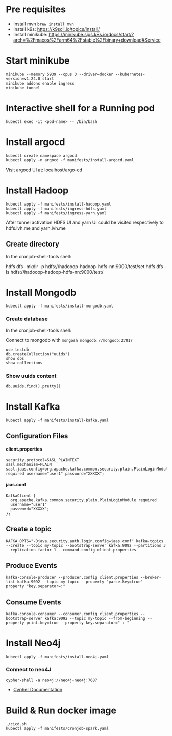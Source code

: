 # Pre requisites
- Install mvn `brew install mvn`
- Install k9s: https://k9scli.io/topics/install/
- Install minikube: https://minikube.sigs.k8s.io/docs/start/?arch=%2Fmacos%2Farm64%2Fstable%2Fbinary+download#Service

# Start minikube
```
minikube --memory 5939 --cpus 3 --driver=docker --kubernetes-version=v1.24.0 start
minikube addons enable ingress
minikube tunnel
```

# Interactive shell for a Running pod
```
kubectl exec -it <pod-name> -- /bin/bash
```

# Install argocd
```
kubectl create namespace argocd
kubectl apply -n argocd -f manifests/install-argocd.yaml
```
Visit argocd UI at: localhost/argo-cd

# Install Hadoop
```
kubectl apply -f manifests/install-hadoop.yaml
kubectl apply -f manifests/ingress-hdfs.yaml
kubectl apply -f manifests/ingress-yarn.yaml
```
After tunnel activation HDFS UI and yarn UI could be visited respectively to hdfs.lvh.me and yarn.lvh.me

## Create directory

In the cronjob-shell-tools shell: 

hdfs dfs -mkdir -p hdfs://hadooop-hadoop-hdfs-nn:9000/test/set
hdfs dfs -ls hdfs://hadooop-hadoop-hdfs-nn:9000/test/


# Install Mongodb
```
kubectl apply -f manifests/install-mongodb.yaml
```

### Create database

In the cronjob-shell-tools shell: 

Connect to mongodb with `mongosh mongodb://mongodb:27017`

```
use testdb
db.createCollection("uuids")
show dbs
show collections
```

### Show uuids content
```
db.uuids.find().pretty()
```

# Install Kafka
```
kubectl apply -f manifests/install-kafka.yaml
```

## Configuration Files
#### client.properties
```
security.protocol=SASL_PLAINTEXT
sasl.mechanism=PLAIN
sasl.jaas.config=org.apache.kafka.common.security.plain.PlainLoginModule required username="user1" password="XXXXX";
```

#### jaas.conf
```
KafkaClient {
  org.apache.kafka.common.security.plain.PlainLoginModule required
  username="user1"
  password="XXXXX";
};
```

## Create a topic
```
KAFKA_OPTS="-Djava.security.auth.login.config=jaas.conf" kafka-topics --create --topic my-topic --bootstrap-server kafka:9092 --partitions 3 --replication-factor 1 --command-config client.properties
```

## Produce Events
```
kafka-console-producer --producer.config client.properties --broker-list kafka:9092 --topic my-topic --property "parse.key=true" --property "key.separator=:"
```

## Consume Events
```
kafka-console-consumer --consumer.config client.properties --bootstrap-server kafka:9092 --topic my-topic --from-beginning --property print.key=true --property key.separator=" : "
```

# Install Neo4j
```
kubectl apply -f manifests/install-neo4j.yaml
```

### Connect to neo4J
```
cypher-shell -a neo4j://neo4j-neo4j:7687
```

* [Cypher Documentation](https://neo4j.com/docs/operations-manual/current/tools/cypher-shell/)

# Build & Run docker image
```
./cicd.sh
kubectl apply -f manifests/cronjob-spark.yaml
```

